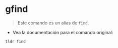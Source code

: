 # gfind

> Este comando es un alias de `find`.

- Vea la documentación para el comando original:

`tldr find`
